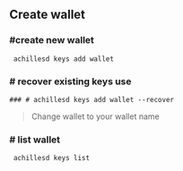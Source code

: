 ## Create wallet

### #create new wallet
```
 achillesd keys add wallet
```



### # recover existing keys use
```
### # achillesd keys add wallet --recover
```
> Change wallet to your wallet name


### # list wallet
```
 achillesd keys list
```
